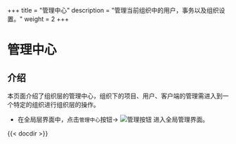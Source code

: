 +++
title = "管理中心"
description = "管理当前组织中的用户，事务以及组织设置。"
weight = 2
+++

# 管理中心

## 介绍

本页面介绍了组织层的管理中心，组织下的项目、用户、客户端的管理需进入到一个特定的组织进行组织层的操作。

- 在全局层界面中，点击`管理中心`按钮→ ![管理按钮](/docs/user-guide/manager-guide/image/management_button.png) 进入全局管理界面。


{{< docdir >}}
